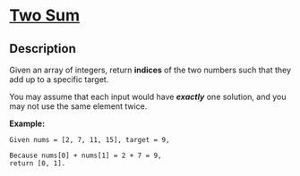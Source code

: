 [Two Sum](https://leetcode.com/problems/two-sum/description/)
=======

Description
-----------

Given an array of integers, return **indices** of the two numbers such that they add up to a specific target.

You may assume that each input would have _**exactly**_ one solution, and you may not use the same element twice.

**Example:**
```
Given nums = [2, 7, 11, 15], target = 9,

Because nums[0] + nums[1] = 2 + 7 = 9,
return [0, 1].
```
